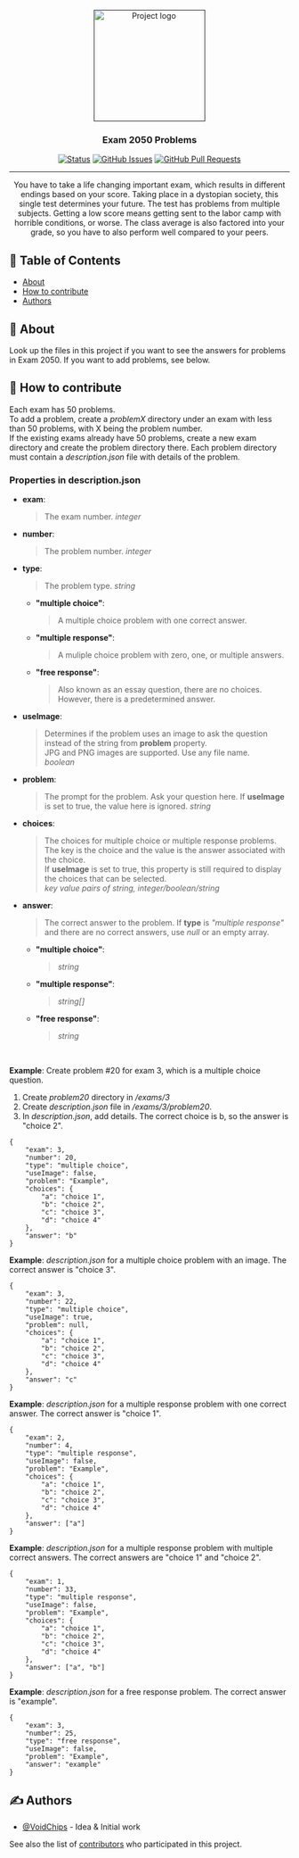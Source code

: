 <p align="center">
  <a href="" rel="noopener">
 <img width=200px height=200px src="https://i.imgur.com/6wj0hh6.jpg" alt="Project logo"></a>
</p>

<h3 align="center">Exam 2050 Problems</h3>

<div align="center">

[![Status](https://img.shields.io/badge/status-active-success.svg)]()
[![GitHub Issues](https://img.shields.io/github/issues/VoidChips/exam-2050-problems.svg)](https://github.com/VoidChips/exam-2050-problems/issues)
[![GitHub Pull Requests](https://img.shields.io/github/issues-pr/VoidChips/exam-2050-problems.svg)](https://github.com/VoidChips/exam-2050-problems/pulls)

</div>

---

<p align="center"> 
You have to take a life changing important exam, which results in different endings based on your score. Taking place in a dystopian society, this single test determines your future. The test has problems from multiple subjects. Getting a low score means getting sent to the labor camp with horrible conditions, or worse. The class average is also factored into your grade, so you have to also perform well compared to your peers.
</p>

## 📝 Table of Contents

- [About](#about)
- [How to contribute](#how_to_contribute)
- [Authors](#authors)

## 🧐 About <a name = "about"></a>
Look up the files in this project if you want to see the answers for problems in Exam 2050.
If you want to add problems, see below.


## 🏁 How to contribute <a name = "how_to_contribute"></a>

Each exam has 50 problems.  
To add a problem, create a *problemX* directory under an exam with less than 50 problems, with X being the problem number.  
If the existing exams already have 50 problems, create a new exam directory and create the problem directory there.
Each problem directory must contain a *description.json* file with details of the problem.  

### Properties in description.json

- **exam**:  
  > The exam number. *integer*
- **number**: 
  > The problem number. *integer*
- **type**: 
  > The problem type. *string*
  + **"multiple choice"**: 
    > A multiple choice problem with one correct answer.
  + **"multiple response"**: 
    > A muliple choice problem with zero, one, or multiple answers.
  + **"free response"**: 
    > Also known as an essay question, there are no choices. However, there is a predetermined answer.
- **useImage**: 
  > Determines if the problem uses an image to ask the question instead of the string from **problem** property.  
  JPG and PNG images are supported. Use any file name.   
  *boolean*
- **problem**: 
  > The prompt for the problem. Ask your question here. If **useImage** is set to true, the value here is ignored. *string*
- **choices**: 
  > The choices for multiple choice or multiple response problems. The key is the choice and the value is the answer associated with the choice.  
  If **useImage** is set to true, this property is still required to display the choices that can be selected.  
  *key value pairs of string, integer/boolean/string*
- **answer**: 
  > The correct answer to the problem. If **type** is *"multiple response"* and there are no correct answers, use *null* or an empty array.
  + **"multiple choice"**: 
    > *string*
  + **"multiple response"**: 
    > *string[]*
  + **"free response"**: 
    > *string*

<br>

**Example**: Create problem #20 for exam 3, which is a multiple choice question.
1. Create *problem20* directory in */exams/3*
2. Create *description.json* file in */exams/3/problem20*.
3. In *description.json*, add details. The correct choice is b, so the answer is "choice 2".
```
{
    "exam": 3,
    "number": 20,
    "type": "multiple choice",
    "useImage": false,
    "problem": "Example",
    "choices": {
        "a": "choice 1",
        "b": "choice 2",
        "c": "choice 3",
        "d": "choice 4"
    },
    "answer": "b"
}
```

**Example**: *description.json* for a multiple choice problem with an image. The correct answer is "choice 3".
```
{
    "exam": 3,
    "number": 22,
    "type": "multiple choice",
    "useImage": true,
    "problem": null,
    "choices": {
        "a": "choice 1",
        "b": "choice 2",
        "c": "choice 3",
        "d": "choice 4"
    },
    "answer": "c"
}
```

**Example**: *description.json* for a multiple response problem with one correct answer. The correct answer is "choice 1".
```
{
    "exam": 2,
    "number": 4,
    "type": "multiple response",
    "useImage": false,
    "problem": "Example",
    "choices": {
        "a": "choice 1",
        "b": "choice 2",
        "c": "choice 3",
        "d": "choice 4"
    },
    "answer": ["a"]
}
```

**Example**: *description.json* for a multiple response problem with multiple correct answers. The correct answers are "choice 1" and "choice 2".
```
{
    "exam": 1,
    "number": 33,
    "type": "multiple response",
    "useImage": false,
    "problem": "Example",
    "choices": {
        "a": "choice 1",
        "b": "choice 2",
        "c": "choice 3",
        "d": "choice 4"
    },
    "answer": ["a", "b"]
}
```

**Example**: *description.json* for a free response problem. The correct answer is "example".
```
{
    "exam": 3,
    "number": 25,
    "type": "free response",
    "useImage": false,
    "problem": "Example",
    "answer": "example"
}
```


## ✍️ Authors <a name = "authors"></a>

- [@VoidChips](https://github.com/VoidChips) - Idea & Initial work

See also the list of [contributors](https://github.com/VoidChips/exam-2050-problems/contributors) who participated in this project.